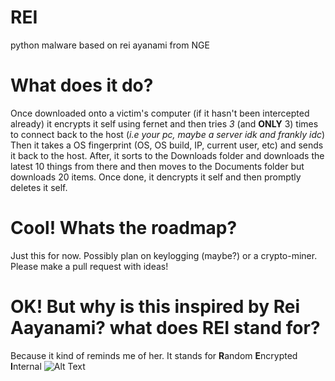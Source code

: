 # REI
python malware based on rei ayanami from NGE 

# What does it do?
Once downloaded onto a victim's computer (if it hasn't been intercepted already)
it encrypts it self using fernet and then tries *3* (and **ONLY** 3) times to connect back to the host (*i.e your pc, maybe a server idk and frankly idc*)
Then it takes a OS fingerprint (OS, OS build, IP, current user, etc) and sends it back to the host.
After, it sorts to the Downloads folder and downloads the latest 10 things from there and then moves to the Documents folder but downloads 20 items.
Once done, it dencrypts it self and then promptly deletes it self.

# Cool! Whats the roadmap?
Just this for now. Possibly plan on keylogging (maybe?) or a crypto-miner. Please make a pull request with ideas!

# OK! But why is this inspired by Rei Aayanami? what does REI stand for?
Because it kind of reminds me of her. 
It stands for **R**andom **E**ncrypted **I**nternal
![Alt Text](https://i.pinimg.com/originals/e2/9d/91/e29d916cf40ade4cf03af70266555939.gif)
